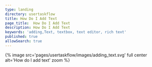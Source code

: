```yaml
---
type: landing
directory: usertaskflow
title: How Do I Add Text
page_title:  How Do I Add Text
description: How Do I Add Text
keywords: 'adding,Text, textbox, text editor, rich text'
published: true
allowSearch: true
---
```

{% image src='pages/usertaskflow/images/adding_text.svg' full center  alt='How do I add text' zoom %} 
